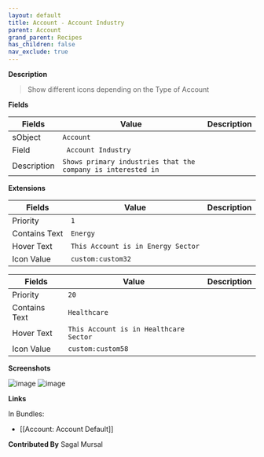 ```yaml
---
layout: default
title: Account - Account Industry
parent: Account
grand_parent: Recipes
has_children: false
nav_exclude: true
---
```


**Description**

> Show different icons depending on the Type of Account

**Fields**

| Fields | Value | Description |
|-----------|-----------|--------------------------|
|sObject|`Account`
|Field|` Account Industry`|
|Description|`Shows primary industries that the company is interested in`


**Extensions**

| Fields | Value | Description |
|-----------|-----------|--------------------------|
|Priority|`1`
|Contains Text|`Energy`
|Hover Text|`This Account is in Energy Sector`
|Icon Value|`custom:custom32`

| Fields | Value | Description |
|-----------|-----------|--------------------------|
|Priority|`20`
|Contains Text|`Healthcare`
|Hover Text|`This Account is in Healthcare Sector`
|Icon Value|`custom:custom58`

**Screenshots**

![image](https://user-images.githubusercontent.com/14866301/199840867-c9cb763b-7ff5-4216-83eb-bcce836114e6.png)
![image](https://user-images.githubusercontent.com/14866301/199842491-08638d96-2520-4019-9264-0235f6a92b5b.png)

**Links**

In Bundles:

* [[Account: Account Default]]

**Contributed By** Sagal Mursal